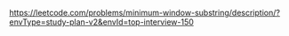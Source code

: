 https://leetcode.com/problems/minimum-window-substring/description/?envType=study-plan-v2&envId=top-interview-150